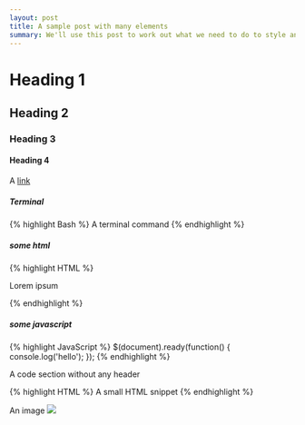 ```yaml
---
layout: post
title: A sample post with many elements
summary: We'll use this post to work out what we need to do to style an individual posts... let's get going!
---
```

# Heading 1
## Heading 2
### Heading 3
#### Heading 4

A <a href="#" target="_blank">link</a>

##### Terminal
{% highlight Bash %}
A terminal command
{% endhighlight %}

##### some html
{% highlight HTML %}
<div class="container py5">
  <p>Lorem ipsum</p>
</div>
{% endhighlight %}

##### some javascript
{% highlight JavaScript %}
$(document).ready(function() {
  console.log('hello');
});
{% endhighlight %}

A code section without any header
<div class="no-select-button">
{% highlight HTML %}
<span>A small HTML snippet</span>
{% endhighlight %}
</div>

An image
<img src="https://jekyllrb.com/img/logo-2x.png" class="img-fluid"/>